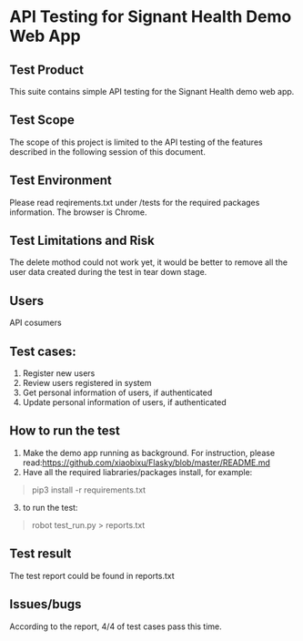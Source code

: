 # API Testing for Signant Health Demo Web App #

## Test Product
This suite contains simple API testing for the Signant Health demo web app.  

## Test Scope
The scope of this project is limited to the API testing of the features described in the following session of this document. 

## Test Environment
Please read reqirements.txt under /tests for the required packages information. The browser is Chrome.

## Test Limitations and Risk
The delete mothod could not work yet, it would be better to remove all the user data created during the test in tear down stage. 

## Users
API cosumers

## Test cases:
 1. Register new users
 2. Review users registered in system
 3. Get personal information of users, if authenticated
 4. Update personal information of users, if authenticated

## How to run the test
1. Make the demo app running as background. For instruction, please read:https://github.com/xiaobixu/Flasky/blob/master/README.md
2. Have all the required liabraries/packages install, for example:
> pip3 install -r requirements.txt
3. to run the test:
> robot test_run.py > reports.txt

## Test result
The test report could be found in reports.txt

## Issues/bugs 
According to the report, 4/4 of test cases pass this time.
